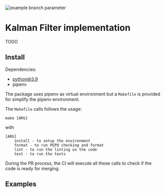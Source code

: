 ![example branch parameter](https://github.com/pardi/kalman_filter/actions/workflows/python-app.yml/badge.svg?branch=main)

# Kalman Filter implementation
TODO

## Install

Dependencies:
- python@3.9
- pipenv

The package uses pipenv as virtual environment but a `Makefile` is provided for simplify the pipenv environment.

The `Makefile` calls follows the usage:

`make [ARG]`

with 

``` 
[ARG] 
    install - to setup the environment
    format - to run PEP8 checking and format
    lint - to run the linting on the code
    test - to run the tests
```

During the PR process, the CI will execute all these calls to check if the code is ready for merging.

## Examples

